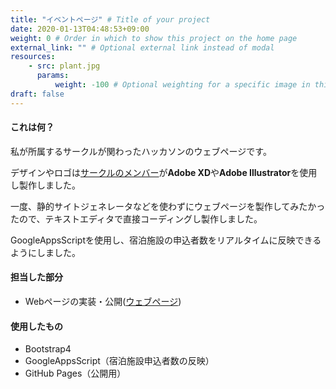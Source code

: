 ```yaml
---
title: "イベントページ" # Title of your project
date: 2020-01-13T04:48:53+09:00
weight: 0 # Order in which to show this project on the home page
external_link: "" # Optional external link instead of modal
resources:
    - src: plant.jpg
      params:
          weight: -100 # Optional weighting for a specific image in this project folder
draft: false
---
```


#### これは何？
私が所属するサークルが関わったハッカソンのウェブページです。

デザインやロゴは[サークルのメンバー](https://twitter.com/bboy_puccho)が**Adobe XD**や**Adobe Illustrator**を使用し製作しました。

一度、静的サイトジェネレータなどを使わずにウェブページを製作してみたかったので、テキストエディタで直接コーディングし製作しました。

GoogleAppsScriptを使用し、宿泊施設の申込者数をリアルタイムに反映できるようにしました。

#### 担当した部分
- Webページの実装・公開([ウェブページ](https://nichinanhackathon.github.io/))

#### 使用したもの
- Bootstrap4
- GoogleAppsScript（宿泊施設申込者数の反映）
- GitHub Pages（公開用）